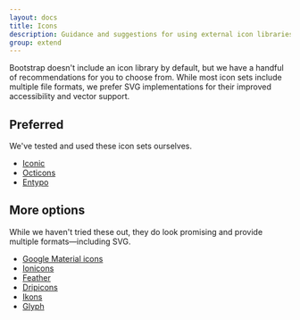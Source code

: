 ```yaml
---
layout: docs
title: Icons
description: Guidance and suggestions for using external icon libraries with Bootstrap.
group: extend
---
```


Bootstrap doesn't include an icon library by default, but we have a handful of recommendations for you to choose from. While most icon sets include multiple file formats, we prefer SVG implementations for their improved accessibility and vector support.

## Preferred
We've tested and used these icon sets ourselves.

- [Iconic](https://useiconic.com/open/)
- [Octicons](https://octicons.github.com/)
- [Entypo](http://www.entypo.com/)

## More options
While we haven't tried these out, they do look promising and provide multiple formats—including SVG.

- [Google Material icons](https://material.io/icons/)
- [Ionicons](http://ionicons.com/)
- [Feather](http://colebemis.com/feather/)
- [Dripicons](http://demo.amitjakhu.com/dripicons/)
- [Ikons](http://ikons.piotrkwiatkowski.co.uk/)
- [Glyph](http://glyph.smarticons.co/)
